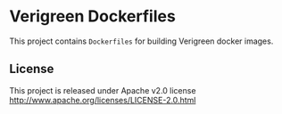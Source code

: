 Verigreen Dockerfiles
=====================

This project contains `Dockerfiles` for building Verigreen docker images.

## License
This project is released under Apache v2.0 license
http://www.apache.org/licenses/LICENSE-2.0.html